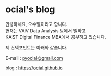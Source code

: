 # ocial's blog

안녕하세요, 오수열이라고 합니다.<br>
현재는 VAIV Data Analysis 팀에서 일하고<br>
KAIST Digital Finance MBA에서 공부하고 있습니다.

제 컨택포인트는 아래와 같습니다.

E-mail : pyocial@gmail.com

blog : https://ocial.github.io